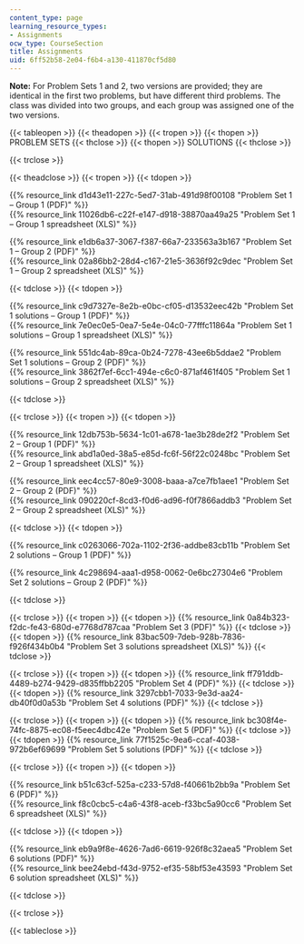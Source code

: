 ```yaml
---
content_type: page
learning_resource_types:
- Assignments
ocw_type: CourseSection
title: Assignments
uid: 6ff52b58-2e04-f6b4-a130-411870cf5d80
---
```


**Note:** For Problem Sets 1 and 2, two versions are provided; they are identical in the first two problems, but have different third problems. The class was divided into two groups, and each group was assigned one of the two versions.

{{< tableopen >}}
{{< theadopen >}}
{{< tropen >}}
{{< thopen >}}
PROBLEM SETS
{{< thclose >}}
{{< thopen >}}
SOLUTIONS
{{< thclose >}}

{{< trclose >}}

{{< theadclose >}}
{{< tropen >}}
{{< tdopen >}}


{{% resource_link d1d43e11-227c-5ed7-31ab-491d98f00108 "Problem Set 1 – Group 1 (PDF)" %}}  
{{% resource_link 11026db6-c22f-e147-d918-38870aa49a25 "Problem Set 1 – Group 1 spreadsheet (XLS)" %}}

{{% resource_link e1db6a37-3067-f387-66a7-233563a3b167 "Problem Set 1 – Group 2 (PDF)" %}}  
{{% resource_link 02a86bb2-28d4-c167-21e5-3636f92c9dec "Problem Set 1 – Group 2 spreadsheet (XLS)" %}}


{{< tdclose >}}
{{< tdopen >}}


{{% resource_link c9d7327e-8e2b-e0bc-cf05-d13532eec42b "Problem Set 1 solutions – Group 1 (PDF)" %}}  
{{% resource_link 7e0ec0e5-0ea7-5e4e-04c0-77fffc11864a "Problem Set 1 solutions – Group 1 spreadsheet (XLS)" %}}

{{% resource_link 551dc4ab-89ca-0b24-7278-43ee6b5ddae2 "Problem Set 1 solutions – Group 2 (PDF)" %}}  
{{% resource_link 3862f7ef-6cc1-494e-c6c0-871af461f405 "Problem Set 1 solutions – Group 2 spreadsheet (XLS)" %}}


{{< tdclose >}}

{{< trclose >}}
{{< tropen >}}
{{< tdopen >}}


{{% resource_link 12db753b-5634-1c01-a678-1ae3b28de2f2 "Problem Set 2 – Group 1 (PDF)" %}}  
{{% resource_link abd1a0ed-38a5-e85d-fc6f-56f22c0248bc "Problem Set 2 – Group 1 spreadsheet (XLS)" %}}

{{% resource_link eec4cc57-80e9-3008-baaa-a7ce7fb1aee1 "Problem Set 2 – Group 2 (PDF)" %}}  
{{% resource_link 090220cf-8cd3-f0d6-ad96-f0f7866addb3 "Problem Set 2 – Group 2 spreadsheet (XLS)" %}}


{{< tdclose >}}
{{< tdopen >}}


{{% resource_link c0263066-702a-1102-2f36-addbe83cb11b "Problem Set 2 solutions – Group 1 (PDF)" %}}

{{% resource_link 4c298694-aaa1-d958-0062-0e6bc27304e6 "Problem Set 2 solutions – Group 2 (PDF)" %}}


{{< tdclose >}}

{{< trclose >}}
{{< tropen >}}
{{< tdopen >}}
{{% resource_link 0a84b323-f2dc-fe43-680d-e7768d787caa "Problem Set 3 (PDF)" %}}
{{< tdclose >}}
{{< tdopen >}}
{{% resource_link 83bac509-7deb-928b-7836-f926f434b0b4 "Problem Set 3 solutions spreadsheet (XLS)" %}}
{{< tdclose >}}

{{< trclose >}}
{{< tropen >}}
{{< tdopen >}}
{{% resource_link ff791ddb-4489-b274-9429-d835ffbb2205 "Problem Set 4 (PDF)" %}}
{{< tdclose >}}
{{< tdopen >}}
{{% resource_link 3297cbb1-7033-9e3d-aa24-db40f0d0a53b "Problem Set 4 solutions (PDF)" %}}
{{< tdclose >}}

{{< trclose >}}
{{< tropen >}}
{{< tdopen >}}
{{% resource_link bc308f4e-74fc-8875-ec08-f5eec4dbc42e "Problem Set 5 (PDF)" %}}
{{< tdclose >}}
{{< tdopen >}}
{{% resource_link 77f1525c-9ea6-ccaf-4038-972b6ef69699 "Problem Set 5 solutions (PDF)" %}}
{{< tdclose >}}

{{< trclose >}}
{{< tropen >}}
{{< tdopen >}}


{{% resource_link b51c63cf-525a-c233-57d8-f40661b2bb9a "Problem Set 6 (PDF)" %}}  
{{% resource_link f8c0cbc5-c4a6-43f8-aceb-f33bc5a90cc6 "Problem Set 6 spreadsheet (XLS)" %}}


{{< tdclose >}}
{{< tdopen >}}


{{% resource_link eb9a9f8e-4626-7ad6-6619-926f8c32aea5 "Problem Set 6 solutions (PDF)" %}}  
{{% resource_link bee24ebd-f43d-9752-ef35-58bf53e43593 "Problem Set 6 solution spreadsheet (XLS)" %}}


{{< tdclose >}}

{{< trclose >}}

{{< tableclose >}}